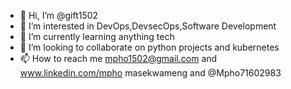 - 👋 Hi, I’m @gift1502
- 👀 I’m interested in DevOps,DevsecOps,Software Development
- 🌱 I’m currently learning anything tech 
- 💞️ I’m looking to collaborate on python projects and kubernetes
- 📫 How to reach me mpho1502@gmail.com and www.linkedin.com/mpho masekwameng and @Mpho71602983

<!---
gift1502/gift1502 is a ✨ special ✨ repository because its `README.md` (this file) appears on your GitHub profile.
You can click the Preview link to take a look at your changes.
--->
